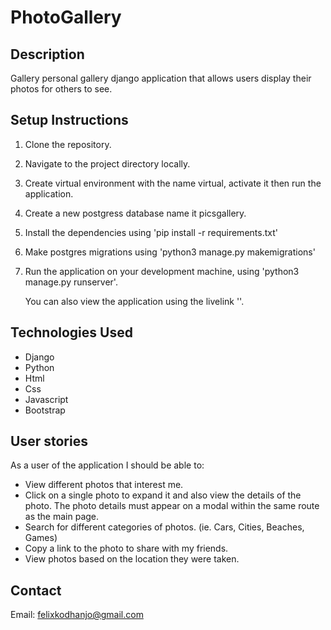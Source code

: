 # PhotoGallery

## Description

Gallery personal gallery django application that allows users display their photos for others to see.

## Setup Instructions

1. Clone the repository.
2. Navigate to the project directory locally.
3. Create virtual environment with the name virtual, activate it then run the application.
4. Create a new postgress database name it picsgallery.
5. Install the dependencies using 'pip install -r requirements.txt'
6. Make postgres migrations using 'python3 manage.py makemigrations'
7. Run the application on your development machine, using 'python3 manage.py runserver'.

   You can also view the application using the livelink ''.

## Technologies Used

- Django
- Python
- Html
- Css
- Javascript
- Bootstrap

## User stories

As a user of the application I should be able to:

- View different photos that interest me.
- Click on a single photo to expand it and also view the details of the photo. The photo details must appear on a modal within the same route as the main page.
- Search for different categories of photos. (ie. Cars, Cities, Beaches, Games)
- Copy a link to the photo to share with my friends.
- View photos based on the location they were taken.

## Contact

Email: felixkodhanjo@gmail.com
